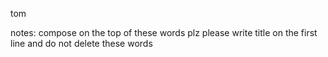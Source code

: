 tom














notes:
compose on the top of these words plz
please write title on the first line
and do not delete these words
